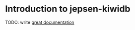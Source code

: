 # Introduction to jepsen-kiwidb

TODO: write [great documentation](http://jacobian.org/writing/what-to-write/)
